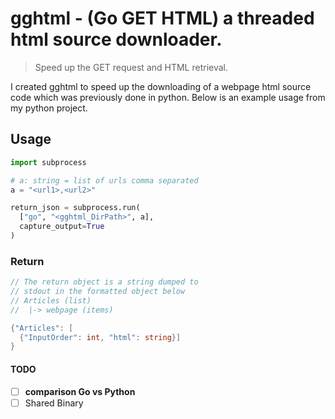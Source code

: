 # gghtml - (Go GET HTML) a threaded html source downloader.

> Speed up the GET request and HTML retrieval.

I created gghtml to speed up the downloading of a webpage html source code which was previously done in python. Below is an example usage from my python project.

## Usage

```py
import subprocess

# a: string = list of urls comma separated
a = "<url1>,<url2>"

return_json = subprocess.run(
  ["go", "<gghtml_DirPath>", a],
  capture_output=True
)
```

### Return

```go
// The return object is a string dumped to 
// stdout in the formatted object below
// Articles (list)
//  |-> webpage (items)

{"Articles": [
  {"InputOrder": int, "html": string}]
}
```

#### TODO

- [ ] **comparison Go vs Python**
- [ ] Shared Binary